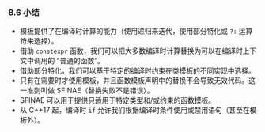 ### 8.6    小结

+ 模板提供了在编译时计算的能力（使用递归来迭代，使用部分特化或 `?:` 运算符来选择）。
+ 借助 `constexpr` 函数，我们可以把大多数编译时计算替换为可以在编译时上下文中调用的 “普通的函数”。
+ 借助部分特化，我们可以基于特定的编译时约束在类模板的不同实现中选择。
+ 只有在需要时才使用模板，并且函数模板声明中的替换不会导致无效代码。这一准则叫做 SFINAE（替换失败不是错误）。
+ SFINAE 可以用于提供只适用于特定类型和/或约束的函数模板。
+ 从 C++17 起，编译时 `if` 允许我们根据编译时条件使用或禁用语句（甚至在模板外）。

